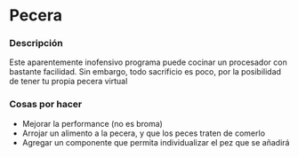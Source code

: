 # Pecera

### Descripción

Este aparentemente inofensivo programa puede cocinar un procesador con bastante facilidad. Sin embargo, todo sacrificio es poco, por la posibilidad de tener tu propia pecera virtual

### Cosas por hacer

- Mejorar la performance (no es broma)
- Arrojar un alimento a la pecera, y que los peces traten de comerlo
- Agregar un componente que permita individualizar el pez que se añadirá
